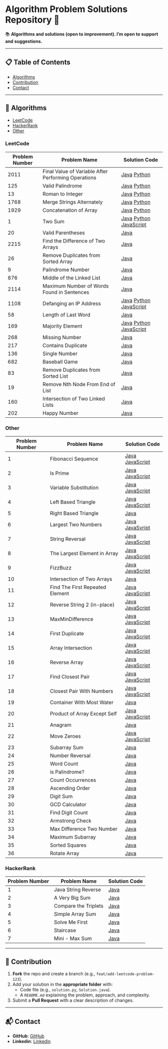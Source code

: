 # Algorithm Problem Solutions Repository 🚀

📚 **Algorithms and solutions (open to improvement). I’m open to support and suggestions.**

---  

## 📋 Table of Contents
- [Algorithms](#-algorithms)
- [Contribution](#-contribution)
- [Contact](#-contact)

---

## 🧩 Algorithms
- [LeetCode](#leetcode)
- [HackerRank](#hackerrank)
- [Other](#other)

### LeetCode

| Problem Number | Problem Name                                        | Solution Code                                                                                                                                     | 
|----------------|-----------------------------------------------------|---------------------------------------------------------------------------------------------------------------------------------------------------|
| 2011           | Final Value of Variable After Performing Operations | [Java](leetcode/2011_FinalValueofVariableAfterPerformingOperations.java) [Python](leetcode/2011_FinalValueofVariableAfterPerformingOperations.py) |
| 125            | Valid Palindrome                                    | [Java](leetcode/125_ValidPalindrome.java) [Python](leetcode/125_ValidPalindrome.py)                                                               |
| 13             | Roman to Integer                                    | [Java](leetcode/13_RomantoInteger.java) [Python](leetcode/13_RomantoInteger.py)                                                                   |
| 1768           | Merge Strings Alternately                           | [Java](leetcode/1768_MergeStringsAlternately.java) [Python](leetcode/1768_MergeStringsAlternately.py)                                             |
| 1929           | Concatenation of Array                              | [Java](leetcode/1929_ConcatenationofArray.java) [Python](leetcode/1929_ConcatenationofArray.py)                                                   |
| 1              | Two Sum                                             | [Java](leetcode/1_TwoSum.java) [Python](leetcode/1_TwoSum.py) [JavaScript](leetcode/1_TwoSum.js)                                                  |
| 20             | Valid Parentheses                                   | [Java](leetcode/20_ValidParentheses.java)                                |
| 2215           | Find the Difference of Two Arrays                   | [Java](leetcode/2215_FindtheDifferenceofTwoArrays.java)                  |
| 26             | Remove Duplicates from Sorted Array                 | [Java](leetcode/26_RemoveDuplicatesfromSortedArray.java)                 |            
| 9              | Palindrome Number                                   | [Java](leetcode/9_PalindromeNumber.java)                                 |
| 876            | Middle of the Linked List                           | [Java](leetcode/876_MiddleoftheLinkedList.java)                          |
| 2114           | Maximum Number of Words Found in Sentences          | [Java](leetcode/2114_MaximumNumberofWordsFoundinSentences.java)          |
| 1108           | Defanging an IP Address                             | [Java](leetcode/1108_DefanginganIPAddress.java) [Python](leetcode/1108_Defanging_An_IP_Address.py) [JavaScript](leetcode/1108_Defanging_An_IP_Address.js)                                               |
| 58             | Length of Last Word                                 | [Java](leetcode/58_LengthofLastWord.java)                                |
| 169            | Majority Element                                    | [Java](leetcode/169_MajorityElement.java) [Python](leetcode/169_MajorityElement.py) [JavaScript](leetcode/169_MajorityElement.js)        |
| 268            | Missing Number                                      | [Java](leetcode/268_MissingNumber.java)                                  |
| 217            | Contains Duplicate                                  | [Java](leetcode/217_ContainsDuplicate.java)                              |
| 136            | Single Number                                       | [Java](leetcode/136_SingleNumber.java)                                   |
| 682            | Baseball Game                                       | [Java](leetcode/682_BaseballGame.java)                                   |
| 83             | Remove Duplicates from Sorted List                  | [Java](leetcode/83_RemoveDuplicatesfromSortedList.java)                  |
| 19             | Remove Nth Node From End of List                    | [Java](leetcode/19_RemoveNthNodeFromEndofList.java)                      |
| 160            | Intersection of Two Linked Lists                    | [Java](leetcode/160_IntersectionofTwoLinkedLists.java)                   |
| 202            | Happy Number                                        | [Java](leetcode/202_HappyNumber.java)                                    |

### Other

| Problem Number | Problem Name                                        | Solution Code                                                            | 
|----------------|-----------------------------------------------------|--------------------------------------------------------------------------|
| 1              | Fibonacci Sequence                                  | [Java](other/Fibonacci.java) [JavaScript](other/Fibonacci.js)                                             |
| 2              | Is Prime                                            | [Java](other/Prime.java) [JavaScript](other/Prime.js)                                                |
| 3              | Variable Substitution                               | [Java](other/VariableSubstitution.java) [JavaScript](other/VariableSubstitution.js)                                 |
| 4              | Left Based Triangle                                 | [Java](other/LeftBasedTriangle.java) [JavaScript](other/LeftBasedTriangle.js)                                    |
| 5              | Right Based Triangle                                | [Java](other/RightBasedTriangle.java)                                    |
| 6              | Largest Two Numbers                                 | [Java](other/claude/LargestTwoNumbers.java) [JavaSvript](other/claude/LargestTwoNumbers.js)                             |
| 7              | String Reversal                                     | [Java](other/claude/StringReversal.java) [JavaScript](other/claude/StringReversal.js)                               |
| 8              | The Largest Element in Array                        | [Java](other/deepseek/TheLargestElementInArray.java) [JavaScript](other/deepseek/TheLargestElementInArray.js)                     |
| 9              | FizzBuzz                                            | [Java](other/deepseek/FizzBuzz.java) [JavaScript](other/deepseek/FizzBuzz.js)                                   |
| 10             | Intersection of Two Arrays                          | [Java](other/claude/IntersectionOfTwoArrays.java)                        |
| 11             | Find The First Repeated Element                     | [Java](other/claude/FindTheFirstRepeatedElement.java) [JavaScript](other/claude/FindTheFirstRepeatedElement.js)               |
| 12             | Reverse String 2 (in-place)                         | [Java](other/deepseek/ReverseString2.java) [JavaScript](other/deepseek/ReverseString2.js)                           |
| 13             | MaxMinDifference                                    | [Java](other/claude/MaxMinDifference.java) [JavaScript](other/claude/MaxMinDifference.js)                              |
| 14             | First Duplicate                                     | [Java](other/claude/FirstDuplicate.java) [JavaScript](other/claude/FirstDuplicate.js)                                |
| 15             | Array Intersection                                  | [Java](other/claude/ArrayIntersection.java) [JavaScript](other/claude/ArrayIntersection.js)                           |
| 16             | Reverse Array                                       | [Java](other/chatGPT/ReverseArray.java) [JavaScript](other/chatGPT/ReverseArray.js)                                |
| 17             | Find Closest Pair                                   | [Java](other/chatGPT/ClosestPair.java) [JavaScript](other/chatGPT/ClosestPair.js)                                |
| 18             | Closest Pair With Numbers                           | [Java](other/chatGPT/ClosestPairWithNumbers.java) [JavaScript](other/chatGPT/ClosestPairWithNumbers.js)                      |
| 19             | Container With Most Water                           | [Java](other/chatGPT/ContainerWithMostWater.java)                        |
| 20             | Product of Array Except Self                        | [Java](other/chatGPT/ProductofArrayExceptSelf.java) [JavaScript](other/chatGPT/ProductofArrayExceptSelf.js)                   |
| 21             | Anagram                                             | [Java](other/chatGPT/Anagram.java)                                       |
| 22             | Move Zeroes                                         | [Java](other/chatGPT/MoveZeroes.java) [JavaScript](other/chatGPT/MoveZeroes.js)                                 |
| 23             | Subarray Sum                                        | [Java](other/chatGPT/SubarraySum.java)                                   |  
| 24             | Number Reversal                                     | [Java](other/NumberReversal.js)|
| 25             | Word Count                                          | [Java](other/chatGPT/WordCount.java)|
| 26             | is Palindrome?                                      | [Java](other/IsPalindrome.java)|
| 27             | Count Occurrences                                   | [Java](other/chatGPT/CountOccurrences.java)|
| 28             | Ascending Order                                     | [Java](other/chatGPT/AscendingOrder.java)|
| 29             | Digit Sum                                           | [Java](other/chatGPT/DigitSum.java)|
| 30             | GCD Calculator                                      | [Java](other/chatGPT/GCDcalculator.java)|
| 31             | Find Digit Count                                    | [Java](other/chatGPT/DigitCounter.java)|
| 32             | Armstrong Check                                     | [Java](other/chatGPT/ArmstrongCheck.java)|
| 33             | Max Difference Two Number                           | [Java](other/chatGPT/MaxDifferenceTwoNumber.java)|
| 34             | Maximum Subarray                                    | [Java](other/gemini/MaximumSubarray.java)|
| 35             | Sorted Squares                                      | [Java](other/gemini/SortedSquares.java)|
| 36             | Rotate Array                                        | [Java](other/gemini/Rotate.java)|

### HackerRank

| Problem Number | Problem Name                                        | Solution Code                                                            | 
|----------------|-----------------------------------------------------|--------------------------------------------------------------------------|
| 1              | Java String Reverse                                 | [Java](hackerrank/Solution.java)                                         |
| 2              | A Very Big Sum                                      | [Java](hackerrank/AVeryBigSum.java)                                      |
| 3              | Compare the Triplets                                | [Java](hackerrank/ComparetheTriplets.java)                               |
| 4              | Simple Array Sum                                    | [Java](hackerrank/SimpleArraySum.java)                                   |
| 5              | Solve Me First                                      | [Java](hackerrank/SolveMeFirst.java)                                     |
| 6              | Staircase                                           | [Java](hackerrank/Staircase.java)                                        |
| 7              | Mini - Max Sum                                      | [Java](hackerrank/MiniMaxSum.java)                                       |

---

## 🤖 Contribution
1. **Fork** the repo and create a branch (e.g., `feat/add-leetcode-problem-123`).  
2. Add your solution in the **appropriate folder** with:  
   - Code file (e.g., `solution.py`, `Solution.java`).  
   - A `README.md` explaining the problem, approach, and complexity.  
3. Submit a **Pull Request** with a clear description of changes.  

---

## 📬 Contact
- **GitHub**: [GitHub](https://github.com/topcualperen)
- **Linkedin**: [Linkedin](https://www.linkedin.com/in/sabri-alperen-topcu/)  